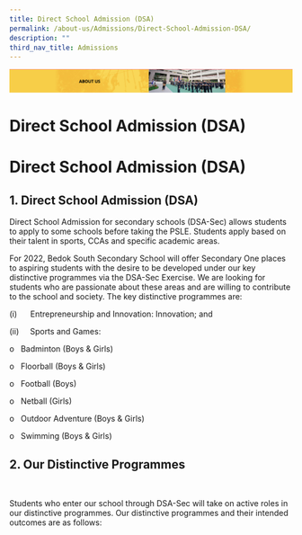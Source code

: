 ```yaml
---
title: Direct School Admission (DSA)
permalink: /about-us/Admissions/Direct-School-Admission-DSA/
description: ""
third_nav_title: Admissions
---
```

![](/images/AboutUs.png)

Direct School Admission (DSA)
=============================



Direct School Admission (DSA)
=============================

1\. Direct School Admission (DSA)
---------------------------------

Direct School Admission for secondary schools (DSA-Sec) allows students to apply to some schools before taking the PSLE. Students apply based on their talent in sports, CCAs and specific academic areas.  

  

For 2022, Bedok South Secondary School will offer Secondary One places to aspiring students with the desire to be developed under our key distinctive programmes via the DSA-Sec Exercise. We are looking for students who are passionate about these areas and are willing to contribute to the school and society. The key distinctive programmes are:  

(i)      Entrepreneurship and Innovation: Innovation; and

(ii)     Sports and Games:

o   Badminton (Boys & Girls)

o   Floorball (Boys & Girls)

o   Football (Boys)

o   Netball (Girls)

o   Outdoor Adventure (Boys & Girls)

o   Swimming (Boys & Girls)

  

  

2\. Our Distinctive Programmes
------------------------------

      

Students who enter our school through DSA-Sec will take on active roles in our distinctive programmes. Our distinctive programmes and their intended outcomes are as follows: